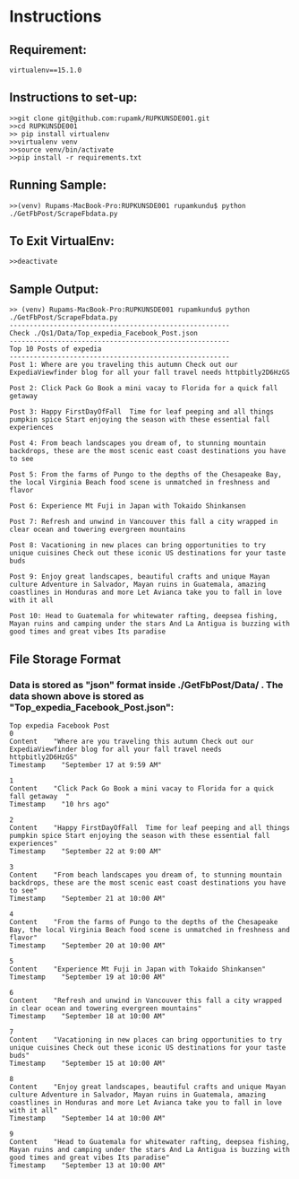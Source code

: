 # Instructions

## Requirement: 
    virtualenv==15.1.0

## Instructions to set-up:
    >>git clone git@github.com:rupamk/RUPKUNSDE001.git
    >>cd RUPKUNSDE001
    >> pip install virtualenv
    >>virtualenv venv
    >>source venv/bin/activate
    >>pip install -r requirements.txt

## Running Sample:

    >>(venv) Rupams-MacBook-Pro:RUPKUNSDE001 rupamkundu$ python ./GetFbPost/ScrapeFbdata.py

## To Exit VirtualEnv:

    >>deactivate

## Sample Output:

    >> (venv) Rupams-MacBook-Pro:RUPKUNSDE001 rupamkundu$ python ./GetFbPost/ScrapeFbdata.py
    -------------------------------------------------------
    Check ./Qs1/Data/Top_expedia_Facebook_Post.json
    -------------------------------------------------------
    Top 10 Posts of expedia
    -------------------------------------------------------
    Post 1: Where are you traveling this autumn Check out our ExpediaViewfinder blog for all your fall travel needs httpbitly2D6HzGS

    Post 2: Click Pack Go Book a mini vacay to Florida for a quick fall getaway  

    Post 3: Happy FirstDayOfFall  Time for leaf peeping and all things pumpkin spice Start enjoying the season with these essential fall experiences

    Post 4: From beach landscapes you dream of, to stunning mountain backdrops, these are the most scenic east coast destinations you have to see

    Post 5: From the farms of Pungo to the depths of the Chesapeake Bay, the local Virginia Beach food scene is unmatched in freshness and flavor

    Post 6: Experience Mt Fuji in Japan with Tokaido Shinkansen

    Post 7: Refresh and unwind in Vancouver this fall a city wrapped in clear ocean and towering evergreen mountains

    Post 8: Vacationing in new places can bring opportunities to try unique cuisines Check out these iconic US destinations for your taste buds

    Post 9: Enjoy great landscapes, beautiful crafts and unique Mayan culture Adventure in Salvador, Mayan ruins in Guatemala, amazing coastlines in Honduras and more Let Avianca take you to fall in love with it all

    Post 10: Head to Guatemala for whitewater rafting, deepsea fishing, Mayan ruins and camping under the stars And La Antigua is buzzing with good times and great vibes Its paradise

## File Storage Format

### Data is stored as "json" format inside ./GetFbPost/Data/ . The data shown above is stored as "Top_expedia_Facebook_Post.json":


    Top expedia Facebook Post    
    0    
    Content    "Where are you traveling this autumn Check out our ExpediaViewfinder blog for all your fall travel needs httpbitly2D6HzGS"
    Timestamp    "September 17 at 9:59 AM"

    1    
    Content    "Click Pack Go Book a mini vacay to Florida for a quick fall getaway  "
    Timestamp    "10 hrs ago"
    
    2    
    Content    "Happy FirstDayOfFall  Time for leaf peeping and all things pumpkin spice Start enjoying the season with these essential fall experiences"
    Timestamp    "September 22 at 9:00 AM"

    3    
    Content    "From beach landscapes you dream of, to stunning mountain backdrops, these are the most scenic east coast destinations you have to see"
    Timestamp    "September 21 at 10:00 AM"

    4    
    Content    "From the farms of Pungo to the depths of the Chesapeake Bay, the local Virginia Beach food scene is unmatched in freshness and flavor"
    Timestamp    "September 20 at 10:00 AM"

    5    
    Content    "Experience Mt Fuji in Japan with Tokaido Shinkansen"
    Timestamp    "September 19 at 10:00 AM"

    6    
    Content    "Refresh and unwind in Vancouver this fall a city wrapped in clear ocean and towering evergreen mountains"
    Timestamp    "September 18 at 10:00 AM"

    7    
    Content    "Vacationing in new places can bring opportunities to try unique cuisines Check out these iconic US destinations for your taste buds"
    Timestamp    "September 15 at 10:00 AM"

    8    
    Content    "Enjoy great landscapes, beautiful crafts and unique Mayan culture Adventure in Salvador, Mayan ruins in Guatemala, amazing coastlines in Honduras and more Let Avianca take you to fall in love with it all"
    Timestamp    "September 14 at 10:00 AM"

    9    
    Content    "Head to Guatemala for whitewater rafting, deepsea fishing, Mayan ruins and camping under the stars And La Antigua is buzzing with good times and great vibes Its paradise"
    Timestamp    "September 13 at 10:00 AM"

